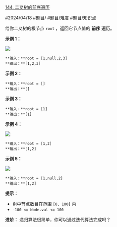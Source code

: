[144. 二叉树的前序遍历](https://leetcode.cn/problems/binary-tree-preorder-traversal/)

#2024/04/18 #题目/ #题目/难度 #题目/知识点

给你二叉树的根节点 `root` ，返回它节点值的 **前序** 遍历。

**示例 1：**

![](https://assets.leetcode.com/uploads/2020/09/15/inorder_1.jpg)
```
**输入：**root = [1,null,2,3]
**输出：**[1,2,3]
```

**示例 2：**
```
**输入：**root = []
**输出：**[]
```

**示例 3：**
```
**输入：**root = [1]
**输出：**[1]
```

**示例 4：**

![](https://assets.leetcode.com/uploads/2020/09/15/inorder_5.jpg)
```
**输入：**root = [1,2]
**输出：**[1,2]
```

**示例 5：**

![](https://assets.leetcode.com/uploads/2020/09/15/inorder_4.jpg)
```
**输入：**root = [1,null,2]
**输出：**[1,2]
```

**提示：**

- 树中节点数目在范围 `[0, 100]` 内
- `-100 <= Node.val <= 100`

**进阶：** 递归算法很简单，你可以通过迭代算法完成吗？